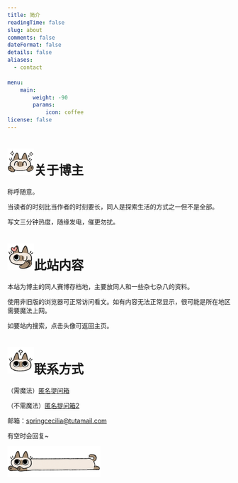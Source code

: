 ```yaml
---
title: 简介
readingTime: false
slug: about
comments: false
dateFormat: false
details: false
aliases:
  - contact

menu:
    main: 
        weight: -90
        params:
            icon: coffee
license: false
---
```




<h1><img src="/images/014.png" width=60px height=auto>关于博主</h1>

称呼随意。
<p>当读者的时刻比当作者的时刻要长，同人是探索生活的方式之一但不是全部。</p>
<p>写文三分钟热度，随缘发电，催更勿扰。

<h1><img src="/images/006.png" width=60px height=auto>此站内容</h1>

<p>本站为博主的同人赛博存档地，主要放同人和一些杂七杂八的资料。<p>
<p>使用非旧版的浏览器可正常访问看文。如有内容无法正常显示，很可能是所在地区需要魔法上网。</p>
<p>如要站内搜索，点击头像可返回主页。<p>



<h1><img src="/images/002.png" width=60px height=auto>联系方式</h1>

（需魔法）[匿名提问箱](https://peing.net/zh-CN/91e8000a0af399)

（不需魔法）[匿名提问箱2](https://box.n3ko.cc/_/hana)

邮箱：springcecilia@tutamail.com

<p>有空时会回复~ </p>

<p><img src="/images/038.png" width=70px height=auto ><img src="/images/039.png" width=70px height=auto ><img src="/images/040.png" width=70px height=auto > </p>














  








